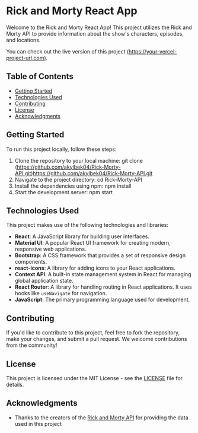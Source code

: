 # Rick and Morty React App

Welcome to the Rick and Morty React App! This project utilizes the Rick and Morty API to provide information about the show's characters, episodes, and locations.

You can check out the live version of this project [(https://your-vercel-project-url.com)](https://hometask-jwnrbvuli-akylbek04.vercel.app/).

## Table of Contents

- [Getting Started](#getting-started)
- [Technologies Used](#technologies-used)
- [Contributing](#contributing)
- [License](#license)
- [Acknowledgments](#acknowledgments)

## Getting Started

To run this project locally, follow these steps:

1. Clone the repository to your local machine: git clone (https://github.com/akylbek04/Rick-Morty-API.git)https://github.com/akylbek04/Rick-Morty-API.git
2. Navigate to the project directory: cd Rick-Morty-API
3. Install the dependencies using npm: npm install
4. Start the development server:  npm start

## Technologies Used

This project makes use of the following technologies and libraries:

- **React**: A JavaScript library for building user interfaces.
- **Material UI**: A popular React UI framework for creating modern, responsive web applications.
- **Bootstrap**: A CSS framework that provides a set of responsive design components.
- **react-icons**: A library for adding icons to your React applications.
- **Context API**: A built-in state management system in React for managing global application state.
- **React Router**: A library for handling routing in React applications. It uses hooks like `useNavigate` for navigation.
- **JavaScript**: The primary programming language used for development.

## Contributing

If you'd like to contribute to this project, feel free to fork the repository, make your changes, and submit a pull request. We welcome contributions from the community!

## License

This project is licensed under the MIT License - see the [LICENSE](LICENSE) file for details.

## Acknowledgments

- Thanks to the creators of the [Rick and Morty API](https://rickandmortyapi.com/) for providing the data used in this project

